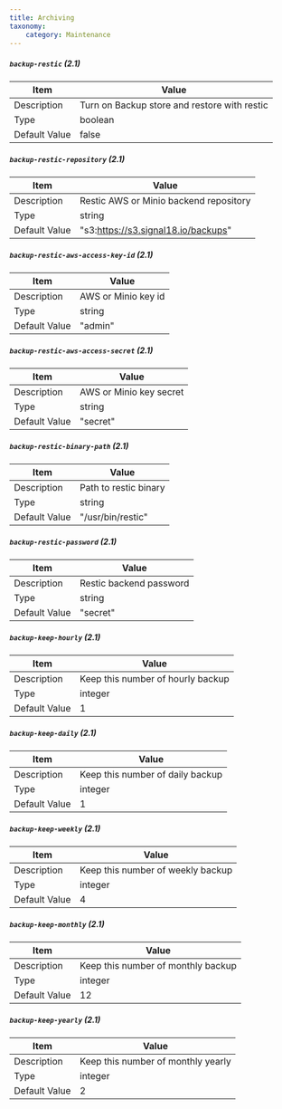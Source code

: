 ```yaml
---
title: Archiving
taxonomy:
    category: Maintenance
---
```


##### `backup-restic` (2.1)                                            

| Item | Value |
| ---- | ----- |
| Description | Turn on Backup store and restore with restic |
| Type | boolean |
| Default Value | false |

##### `backup-restic-repository` (2.1)    

| Item | Value |
| ---- | ----- |
| Description |  Restic AWS or Minio backend repository |
| Type | string |
| Default Value | "s3:https://s3.signal18.io/backups" |


##### `backup-restic-aws-access-key-id` (2.1)    

| Item | Value |
| ---- | ----- |
| Description | AWS or Minio key id |
| Type | string |
| Default Value | "admin" |

##### `backup-restic-aws-access-secret` (2.1)    

| Item | Value |
| ---- | ----- |
| Description | AWS or Minio key secret |
| Type | string |
| Default Value | "secret" |


##### `backup-restic-binary-path` (2.1)    

| Item | Value |
| ---- | ----- |
| Description |  Path to restic binary  |
| Type | string |
| Default Value | "/usr/bin/restic" |

##### `backup-restic-password` (2.1)    

| Item | Value |
| ---- | ----- |
| Description |  Restic backend password  |
| Type | string |
| Default Value | "secret" |

##### `backup-keep-hourly` (2.1)    

| Item | Value |
| ---- | ----- |
| Description |  Keep this number of hourly backup  |
| Type | integer |
| Default Value | 1 |

##### `backup-keep-daily` (2.1)    

| Item | Value |
| ---- | ----- |
| Description |  Keep this number of daily backup |
| Type | integer |
| Default Value | 1 |

##### `backup-keep-weekly` (2.1)    

| Item | Value |
| ---- | ----- |
| Description |  Keep this number of weekly backup |
| Type | integer |
| Default Value | 4 |

##### `backup-keep-monthly` (2.1)    

| Item | Value |
| ---- | ----- |
| Description |  Keep this number of monthly backup |
| Type | integer |
| Default Value | 12 |

##### `backup-keep-yearly` (2.1)    

| Item | Value |
| ---- | ----- |
| Description |  Keep this number of monthly yearly |
| Type | integer |
| Default Value | 2 |

